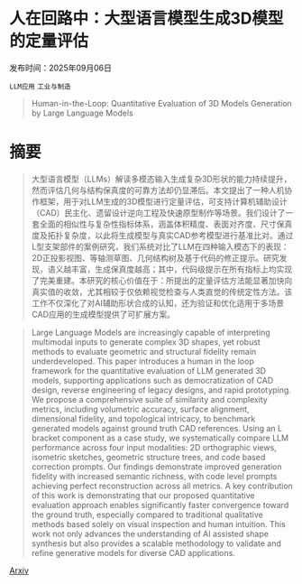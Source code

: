 # 人在回路中：大型语言模型生成3D模型的定量评估

发布时间：2025年09月06日

`LLM应用` `工业与制造`

> Human-in-the-Loop: Quantitative Evaluation of 3D Models Generation by Large Language Models

# 摘要

> 大型语言模型（LLMs）解读多模态输入生成复杂3D形状的能力持续提升，然而评估几何与结构保真度的可靠方法却仍显滞后。本文提出了一种人机协作框架，用于对LLM生成的3D模型进行定量评估，可支持计算机辅助设计（CAD）民主化、遗留设计逆向工程及快速原型制作等场景。我们设计了一套全面的相似性与复杂性指标体系，涵盖体积精度、表面对齐度、尺寸保真度及拓扑复杂度，以此将生成模型与真实CAD参考模型进行基准比对。通过L型支架部件的案例研究，我们系统对比了LLM在四种输入模态下的表现：2D正投影视图、等轴测草图、几何结构树及基于代码的修正提示。研究发现，语义越丰富，生成保真度越高；其中，代码级提示在所有指标上均实现了完美重建。本研究的核心价值在于：所提出的定量评估方法能显著加快向真实值的收敛，尤其相较于仅依赖视觉检查与人类直觉的传统定性方法。该工作不仅深化了对AI辅助形状合成的认知，还为验证和优化适用于多场景CAD应用的生成模型提供了可扩展方案。

> Large Language Models are increasingly capable of interpreting multimodal inputs to generate complex 3D shapes, yet robust methods to evaluate geometric and structural fidelity remain underdeveloped. This paper introduces a human in the loop framework for the quantitative evaluation of LLM generated 3D models, supporting applications such as democratization of CAD design, reverse engineering of legacy designs, and rapid prototyping. We propose a comprehensive suite of similarity and complexity metrics, including volumetric accuracy, surface alignment, dimensional fidelity, and topological intricacy, to benchmark generated models against ground truth CAD references. Using an L bracket component as a case study, we systematically compare LLM performance across four input modalities: 2D orthographic views, isometric sketches, geometric structure trees, and code based correction prompts. Our findings demonstrate improved generation fidelity with increased semantic richness, with code level prompts achieving perfect reconstruction across all metrics. A key contribution of this work is demonstrating that our proposed quantitative evaluation approach enables significantly faster convergence toward the ground truth, especially compared to traditional qualitative methods based solely on visual inspection and human intuition. This work not only advances the understanding of AI assisted shape synthesis but also provides a scalable methodology to validate and refine generative models for diverse CAD applications.

[Arxiv](https://arxiv.org/abs/2509.07010)